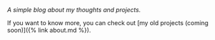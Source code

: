 *A simple blog about my thoughts and projects.*

If you want to know more, you can check out [my old projects (coming soon)]({% link about.md %}).
